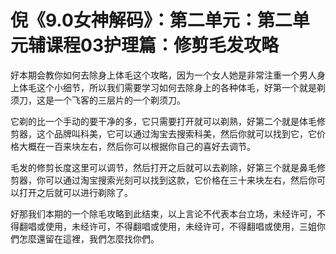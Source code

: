 # 倪《9.0女神解码》：第二单元：第二单元辅课程03护理篇：修剪毛发攻略

好本期会教你如何去除身上体毛这个攻略，因为一个女人她是非常注重一个男人身上体毛这个小细节，所以我们需要学习如何去除身上的各种体毛，好第一个就是剃须刀，这是一个飞客的三层片的一个剃须刀。

它剃的比一个手动的要干净的多，它只需要打开就可以剃熟，好第二个就是体毛修剪器，这个品牌叫科美，它可以通过淘宝去搜索科美，然后你就可以找到它，它价格大概在一百来块左右，然后你可以根据你自己的喜好去调节。

毛发的修剪长度这里可以调节，然后打开之后就可以去剃除，好第三个就是鼻毛修剪器，你可以通过淘宝搜索光刻可以找到这款，它价格在三十来块左右，然后你可以打开之后就可以进行剃除了。

好那我们本期的一个除毛攻略到此结束，以上言论不代表本台立场，未经许可，不得翻唱或使用，未经许可，不得翻唱或使用，未经许可，不得翻唱或使用，三姐你們怎麼還留在這裡，我們怎麼找你們。

